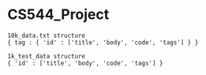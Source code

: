 # CS544_Project
    10k_data.txt structure
    { tag : { 'id' : ['title', 'body', 'code', 'tags'] } }
    
    1k_test_data structure
    { 'id' : ['title', 'body', 'code', 'tags'] }
